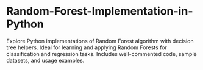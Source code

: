 # Random-Forest-Implementation-in-Python
Explore Python implementations of Random Forest algorithm with decision tree helpers. Ideal for learning and applying Random Forests for classification and regression tasks. Includes well-commented code, sample datasets, and usage examples.
